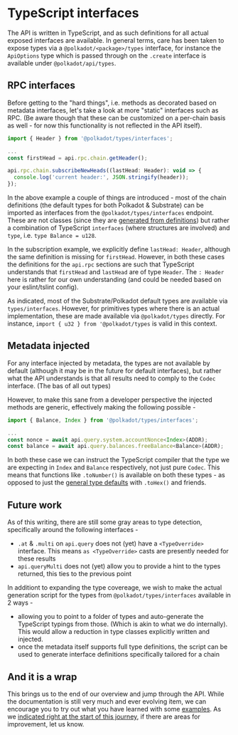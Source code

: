 # TypeScript interfaces

The API is written in TypeScript, and as such definitions for all actual exposed interfaces are available. In general terms, care has been taken to expose types via a `@polkadot/<package>/types` interface, for instance the `ApiOptions` type which is passed through on  the `.create` interface is available under `@polkadot/api/types`.

## RPC interfaces

Before getting to the "hard things", i.e. methods as decorated based on metadata interfaces, let's take a look at more "static" interfaces such as RPC. (Be aware though that these can be customized on a per-chain basis as well - for now this functionality is not reflected in the API itself).

```js
import { Header } from '@polkadot/types/interfaces';

...
const firstHead = api.rpc.chain.getHeader();

api.rpc.chain.subscribeNewHeads((lastHead: Header): void => {
  console.log('current header:', JSON.stringify(header));
});
```

In the above example a couple of things are introduced - most of the chain definitions (the default types for both Polkadot & Substrate) can be imported as interfaces from the `@polkadot/types/interfaces` endpoint. These are not classes (since they are [generated from definitions](https://github.com/polkadot-js/api/tree/master/packages/types/src/interfaces)) but rather a combination of TypeScript `interfaces` (where structures are involved) and `type`, i.e. `type Balance = u128`.

In the subscription example, we explicitly define `lastHead: Header`, although the same definition  is missing for `firstHead`. However, in both these cases the definitions for the `api.rpc` sections are such that TypeScript understands that `firstHead` and `lastHead` are of type `Header`. The `: Header` here is rather for our own understanding (and could be needed based on your eslint/tslint config).

As indicated, most of the Substrate/Polkadot default types are available via `types/interfaces`. However, for primitives types where there is an actual implementation, these are made available via `@polkadot/types` directly. For instance, `import { u32 } from '@polkadot/types` is valid in this context.

## Metadata injected

For any interface injected by metadata, the types are not available by default (although it may be in the future for default interfaces), but rather what the API understands is that all results need to comply to the `Codec` interface. (The bas of all out types)

However, to make this sane from a developer perspective the injected methods are generic, effectively making the following possible -

```js
import { Balance, Index } from '@polkadot/types/interfaces';

...
const nonce = await api.query.system.accountNonce<Index>(ADDR);
const balance = await api.query.balances.freeBalance<Balance>(ADDR);
```

In both these case we can instruct the TypeScript compiler that the type we are expecting in `Index` and `Balance` respectively, not just pure `Codec`. This means that functions like `.toNumber()` is available on both these types - as opposed to just the [general type defaults](types.basics.md#everything-is-a-type) with `.toHex()` and friends.

## Future work

As of this writing, there are still some gray areas to type detection, specifically around the following interfaces -

- `.at` & `.multi` on `api.query` does not (yet) have a `<TypeOverride>` interface. This means `as <TypeOverride>` casts are presently needed for these results
- `api.queryMulti` does not (yet) allow you to provide a hint to the types returned, this ties to the previous point

In additiont to expanding the type covereage, we wish to make the actual generation script for the types from `@polkadot/types/interfaces` available in 2 ways -

- allowing you to point to a folder of types and auto-generate the TypeScript typings from those. (Which is akin to what we do internally). This would allow a reduction in type classes explicitly written and injected.
- once the metadata itself supports full type definitions, the script can be used to generate interface definitions specifically tailored for a chain

## And it is a wrap

This brings us to the end of our overview and jump through the API. While the documentation is still very much and ever evolving item, we can encourage you to try out what you have learned with some [examples](../examples). As we [indicated right at the start of this journey](README.md#help-us-help-others), if there are areas for improvement, let us know.
